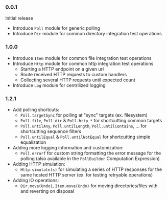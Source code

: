 ### 0.0.1

Initial release

- Introduce `Poll` module for generic polling
- Introduce `Dir` module for common directory integration test operations

### 1.0.0

- Introduce `Item` module for common file integration test operations
- Introduce `Http` module for common http integration test operations
  - Starting a HTTP endpoint on a given url
  - Route received HTTP requests to custom handlers
  - Collecting several HTTP requests until expected count
- Introduce `Log` module for centrilized logging

### 1.2.1

- Add polling shortcuts:
  - `Poll.targetSync` for polling at "sync" targets (ex. filesystem)
  - `Poll.file`, `Poll.dir` & `Poll.http_*` for shortcutting common targets
  - `Poll.untilAny`, `Poll.untilLength`, `Poll.untilContains`, ... for shortcutting sequence filters
  - `Poll.untilEqual` & `Poll.untilNotEqual` for shortcutting simple equalization
- Adding more logging information and customization:
  - `Poll.errorf` for custom string formatting the error message for the polling (also available in the `PollBuilder` Computation Expression)
- Adding HTTP simulation:
  - `Http.simulate(s)` for simulating a series of HTTP responses for the same hosted HTTP server (ex. for testing retryable operations)
- Adding IO operations:
  - `Dir.move(Undo)`, `Item.move(Undo)` for moving directories/files with and reverting on disposal